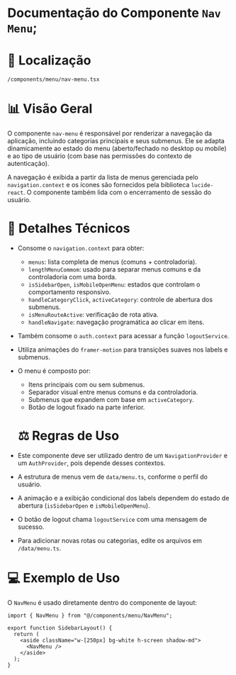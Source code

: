 # Documentação do Componente `Nav Menu`;

# 📁 Localização

`/components/menu/nav-menu.tsx`

# 📊 Visão Geral

O componente `nav-menu` é responsável por renderizar a navegação da aplicação, incluindo categorias principais e seus submenus. Ele se adapta dinamicamente ao estado do menu (aberto/fechado no desktop ou mobile) e ao tipo de usuário (com base nas permissões do contexto de autenticação).

A navegação é exibida a partir da lista de menus gerenciada pelo `navigation.context` e os ícones são fornecidos pela biblioteca `lucide-react`. O componente também lida com o encerramento de sessão do usuário.

# 🔎 Detalhes Técnicos

- Consome o `navigation.context` para obter:
  - `menus`: lista completa de menus (comuns + controladoria).
  - `lengthMenuCommom`: usado para separar menus comuns e da controladoria com uma borda.
  - `isSidebarOpen`, `isMobileOpenMenu`: estados que controlam o comportamento responsivo.
  - `handleCategoryClick`, `activeCategory`: controle de abertura dos submenus.
  - `isMenuRouteActive`: verificação de rota ativa.
  - `handleNavigate`: navegação programática ao clicar em itens.

- Também consome o `auth.context` para acessar a função `logoutService`.

- Utiliza animações do `framer-motion` para transições suaves nos labels e submenus.

- O menu é composto por:
  - Itens principais com ou sem submenus.
  - Separador visual entre menus comuns e da controladoria.
  - Submenus que expandem com base em `activeCategory`.
  - Botão de logout fixado na parte inferior.

  # ⚖️ Regras de Uso

- Este componente deve ser utilizado dentro de um `NavigationProvider` e um `AuthProvider`, pois depende desses contextos.
- A estrutura de menus vem de `data/menu.ts`, conforme o perfil do usuário.
- A animação e a exibição condicional dos labels dependem do estado de abertura (`isSidebarOpen` e `isMobileOpenMenu`).
- O botão de logout chama `logoutService` com uma mensagem de sucesso.
- Para adicionar novas rotas ou categorias, edite os arquivos em `/data/menu.ts`.



# 💻 Exemplo de Uso

O `NavMenu` é usado diretamente dentro do componente de layout:

```tsx
import { NavMenu } from "@/components/menu/NavMenu";

export function SidebarLayout() {
  return (
    <aside className="w-[250px] bg-white h-screen shadow-md">
      <NavMenu />
    </aside>
  );
}
